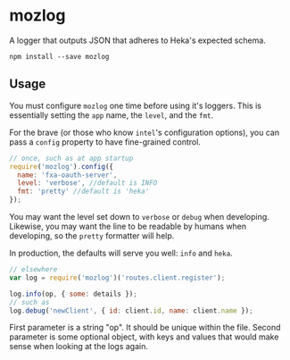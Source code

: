 # mozlog

A logger that outputs JSON that adheres to Heka's expected schema.

```
npm install --save mozlog
```

## Usage

You must configure `mozlog` one time before using it's loggers. This is
essentially setting the `app` name, the `level`, and the `fmt`.

For the brave (or those who know `intel`'s configuration options), you
can pass a `config` property to have fine-grained control.

```js
// once, such as at app startup
require('mozlog').config({
  name: 'fxa-oauth-server',
  level: 'verbose', //default is INFO
  fmt: 'pretty' //default is 'heka'
});
```

You may want the level set down to `verbose` or `debug` when developing.
Likewise, you may want the line to be readable by humans when
developing, so the `pretty` formatter will help.

In production, the defaults will serve you well: `info` and `heka`.

```js
// elsewhere
var log = require('mozlog')('routes.client.register');

log.info(op, { some: details });
// such as
log.debug('newClient', { id: client.id, name: client.name });
```

First parameter is a string "op". It should be unique within the file.
Second parameter is some optional object, with keys and values that
would make sense when looking at the logs again.
